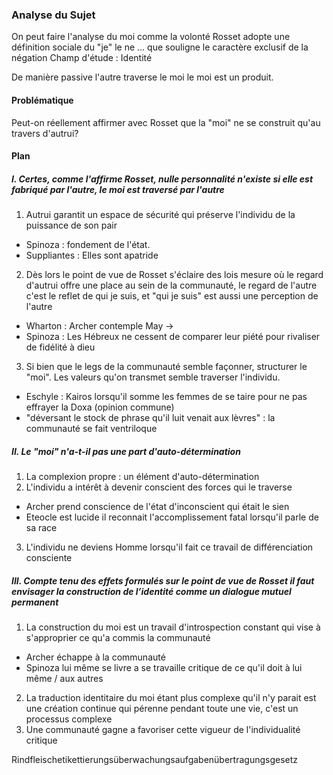 ### Analyse du Sujet
On peut faire l'analyse du moi comme la volonté
Rosset adopte une définition sociale du "je"
le ne ... que souligne le caractère exclusif de la négation
Champ d'étude : Identité

De manière passive l'autre traverse le moi le moi est un produit. 

#### Problématique
Peut-on réellement affirmer avec Rosset que la "moi" ne se construit qu'au travers d'autrui?

#### Plan
##### I. Certes, comme l'affirme Rosset, nulle personnalité n'existe si elle est fabriqué par l'autre, le moi est traversé par l'autre
1. Autrui garantit un espace de sécurité qui préserve l'individu de la puissance de son pair
- Spinoza : fondement de l'état.
- Suppliantes : Elles sont apatride

2. Dès lors le point de vue de Rosset s'éclaire des lois mesure où le regard d'autrui offre une place au sein de la communauté, le regard de l'autre c'est le reflet de qui je suis, et "qui je suis" est aussi une perception de l'autre
- Wharton : Archer contemple May -> 
- Spinoza : Les Hébreux ne cessent de comparer leur piété pour rivaliser de fidélité à dieu

3. Si bien que le legs de la communauté semble façonner, structurer le "moi". 
Les valeurs qu'on transmet semble traverser l'individu.
- Eschyle : Kairos lorsqu'il somme les femmes de se taire pour ne pas effrayer la Doxa (opinion commune)
- "déversant le stock de phrase qu'il luit venait aux lèvres" : la communauté se fait ventriloque


##### II. Le "moi" n'a-t-il pas une part d'auto-détermination
1. La complexion propre : un élément d'auto-détermination
2. L'individu a intérêt à devenir conscient des forces qui le traverse 
- Archer prend conscience de l'état d'inconscient qui était le sien
- Eteocle est lucide il reconnait l'accomplissement fatal lorsqu'il parle de sa race
3. L'individu ne deviens Homme lorsqu'il fait ce travail de différenciation consciente

##### III. Compte tenu des effets formulés sur le point de vue de Rosset il faut envisager la construction de l’identité comme un dialogue mutuel permanent
1. La construction du moi est un travail d'introspection constant qui vise à s'approprier ce qu'a commis la communauté
- Archer échappe à la communauté 
- Spinoza lui même se livre a se travaille critique de ce qu'il doit à lui même / aux autres

2. La traduction identitaire du moi étant plus complexe qu'il n'y parait est une création continue qui pérenne pendant toute une vie, c'est un processus complexe
3. Une communauté gagne a favoriser cette vigueur de l'individualité critique

Rindfleischetikettierungsüberwachungsaufgabenübertragungsgesetz
